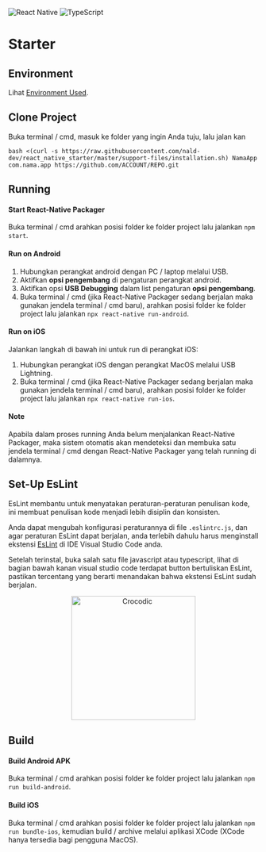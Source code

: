 <p>
  <img alt="React Native" src="https://img.shields.io/badge/react_native%20-%2320232a.svg?&style=for-the-badge&logo=react&logoColor=%2361DAFB"/>
  <img alt="TypeScript" src="https://img.shields.io/badge/typescript%20-%23007ACC.svg?&style=for-the-badge&logo=typescript&logoColor=white"/>
</p>

# Starter


## Environment

Lihat [Environment Used](./ENVIRONMENT_USED.md).

## Clone Project

Buka terminal / cmd, masuk ke folder yang ingin Anda tuju, lalu jalan kan

```bash <(curl -s https://raw.githubusercontent.com/nald-dev/react_native_starter/master/support-files/installation.sh) NamaApp com.nama.app https://github.com/ACCOUNT/REPO.git```

## Running


#### Start React-Native Packager

Buka terminal / cmd arahkan posisi folder ke folder project lalu jalankan ```npm start```.

#### Run on Android

1. Hubungkan perangkat android dengan PC / laptop melalui USB.
2. Aktifkan **opsi pengembang** di pengaturan perangkat android.
3. Aktifkan opsi **USB Debugging** dalam list pengaturan **opsi pengembang**.
4. Buka terminal / cmd (jika React-Native Packager sedang berjalan maka gunakan jendela terminal / cmd baru), arahkan posisi folder ke folder project lalu jalankan ```npx react-native run-android```.

#### Run on iOS

Jalankan langkah di bawah ini untuk run di perangkat iOS:
1. Hubungkan perangkat iOS dengan perangkat MacOS melalui USB Lightning.
2. Buka terminal / cmd (jika React-Native Packager sedang berjalan maka gunakan jendela terminal / cmd baru), arahkan posisi folder ke folder project lalu jalankan ```npx react-native run-ios```.

#### Note

Apabila dalam proses running Anda belum menjalankan React-Native Packager, maka sistem otomatis akan mendeteksi dan membuka satu jendela terminal / cmd dengan React-Native Packager yang telah running di dalamnya.


## Set-Up EsLint

EsLint membantu untuk menyatakan peraturan-peraturan penulisan kode, ini membuat penulisan kode menjadi lebih disiplin dan konsisten.

Anda dapat mengubah konfigurasi peraturannya di file ```.eslintrc.js```, dan agar peraturan EsLint dapat berjalan, anda terlebih dahulu harus menginstall ekstensi [EsLint](https://marketplace.visualstudio.com/items?itemName=dbaeumer.vscode-eslint) di IDE Visual Studio Code anda.

Setelah terinstal, buka salah satu file javascript atau typescript, lihat di bagian bawah kanan visual studio code terdapat button bertuliskan EsLint, pastikan tercentang yang berarti menandakan bahwa ekstensi EsLint sudah berjalan.

<p align="center">
  <img alt="Crocodic" src="./support-files/images/eslint.jpeg" width=250/>
</p>


## Build


#### Build Android APK

Buka terminal / cmd arahkan posisi folder ke folder project lalu jalankan ```npm run build-android```.

#### Build iOS

Buka terminal / cmd arahkan posisi folder ke folder project lalu jalankan ```npm run bundle-ios```, kemudian build / archive melalui aplikasi XCode (XCode hanya tersedia bagi pengguna MacOS).